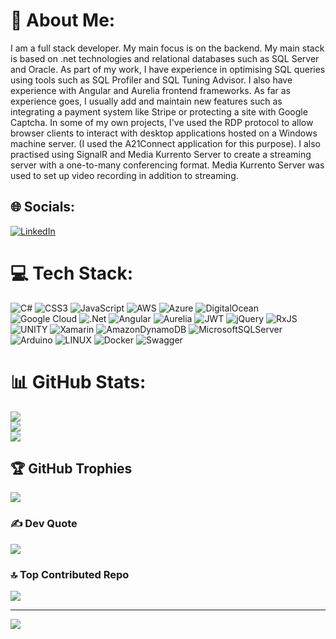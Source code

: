 # 💫 About Me:
I am a full stack developer. My main focus is on the backend. My main stack is based on .net technologies and relational databases such as SQL Server and Oracle. As part of my work, I have experience in optimising SQL queries using tools such as SQL Profiler and SQL Tuning Advisor. I also have experience with Angular and Aurelia frontend frameworks. As far as experience goes, I usually add and maintain new features such as integrating a payment system like Stripe or protecting a site with Google Captcha. In some of my own projects, I've used the RDP protocol to allow browser clients to interact with desktop applications hosted on a Windows machine server. (I used the A21Connect application for this purpose). I also practised using SignalR and Media Kurrento Server to create a streaming server with a one-to-many conferencing format. Media Kurrento Server was used to set up video recording in addition to streaming.


## 🌐 Socials:
[![LinkedIn](https://img.shields.io/badge/LinkedIn-%230077B5.svg?logo=linkedin&logoColor=white)](https://linkedin.com/in/https://www.linkedin.com/in/oleksandr-lohvinov-134a72183/) 

# 💻 Tech Stack:
![C#](https://img.shields.io/badge/c%23-%23239120.svg?style=flat&logo=c-sharp&logoColor=white) ![CSS3](https://img.shields.io/badge/css3-%231572B6.svg?style=flat&logo=css3&logoColor=white) ![JavaScript](https://img.shields.io/badge/javascript-%23323330.svg?style=flat&logo=javascript&logoColor=%23F7DF1E) ![AWS](https://img.shields.io/badge/AWS-%23FF9900.svg?style=flat&logo=amazon-aws&logoColor=white) ![Azure](https://img.shields.io/badge/azure-%230072C6.svg?style=flat&logo=azure-devops&logoColor=white) ![DigitalOcean](https://img.shields.io/badge/DigitalOcean-%230167ff.svg?style=flat&logo=digitalOcean&logoColor=white) ![Google Cloud](https://img.shields.io/badge/Google%20Cloud-%234285F4.svg?style=flat&logo=google-cloud&logoColor=white) ![.Net](https://img.shields.io/badge/.NET-5C2D91?style=flat&logo=.net&logoColor=white) ![Angular](https://img.shields.io/badge/angular-%23DD0031.svg?style=flat&logo=angular&logoColor=white) ![Aurelia](https://img.shields.io/badge/aurelia-%23ED2B88.svg?style=flat&logo=aurelia&logoColor=fff) ![JWT](https://img.shields.io/badge/JWT-black?style=flat&logo=JSON%20web%20tokens) ![jQuery](https://img.shields.io/badge/jquery-%230769AD.svg?style=flat&logo=jquery&logoColor=white) ![RxJS](https://img.shields.io/badge/rxjs-%23B7178C.svg?style=flat&logo=reactivex&logoColor=white) ![UNITY](https://img.shields.io/badge/Unity-%2320232a.svg?style=flat&logo=unity&logoColor=white) ![Xamarin](https://img.shields.io/badge/Xamarin-3199DC?style=flat&logo=xamarin&logoColor=white) ![AmazonDynamoDB](https://img.shields.io/badge/Amazon%20DynamoDB-4053D6?style=flat&logo=Amazon%20DynamoDB&logoColor=white) ![MicrosoftSQLServer](https://img.shields.io/badge/Microsoft%20SQL%20Sever-CC2927?style=flat&logo=microsoft%20sql%20server&logoColor=white) ![Arduino](https://img.shields.io/badge/-Arduino-00979D?style=flat&logo=Arduino&logoColor=white) ![LINUX](https://img.shields.io/badge/Linux-FCC624?style=flat&logo=linux&logoColor=black) ![Docker](https://img.shields.io/badge/docker-%230db7ed.svg?style=flat&logo=docker&logoColor=white) ![Swagger](https://img.shields.io/badge/-Swagger-%23Clojure?style=flat&logo=swagger&logoColor=white)
# 📊 GitHub Stats:
![](https://github-readme-stats.vercel.app/api?username=BohdanRoshko&theme=dark&hide_border=true&include_all_commits=false&count_private=false)<br/>
![](https://github-readme-streak-stats.herokuapp.com/?user=BohdanRoshko&theme=dark&hide_border=true)<br/>
![](https://github-readme-stats.vercel.app/api/top-langs/?username=BohdanRoshko&theme=dark&hide_border=true&include_all_commits=false&count_private=false&layout=compact)

## 🏆 GitHub Trophies
![](https://github-profile-trophy.vercel.app/?username=BohdanRoshko&theme=radical&no-frame=false&no-bg=false&margin-w=4)

### ✍️ Dev Quote
![](https://quotes-github-readme.vercel.app/api?type=horizontal&theme=dark)

### 🔝 Top Contributed Repo
![](https://github-contributor-stats.vercel.app/api?username=BohdanRoshko&limit=5&theme=dark&combine_all_yearly_contributions=true)

---
[![](https://visitcount.itsvg.in/api?id=BohdanRoshko&icon=0&color=0)](https://visitcount.itsvg.in)
